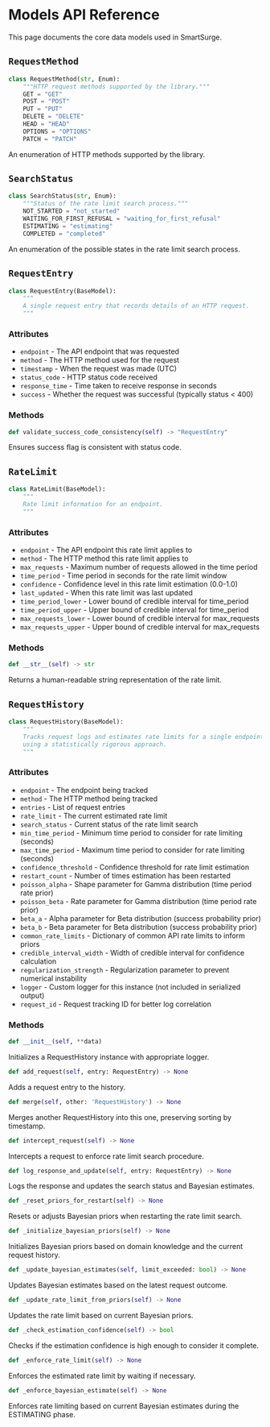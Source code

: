 # Models API Reference

This page documents the core data models used in SmartSurge.

## `RequestMethod`

```python
class RequestMethod(str, Enum):
    """HTTP request methods supported by the library."""
    GET = "GET"
    POST = "POST"
    PUT = "PUT"
    DELETE = "DELETE"
    HEAD = "HEAD"
    OPTIONS = "OPTIONS"
    PATCH = "PATCH"
```

An enumeration of HTTP methods supported by the library.

## `SearchStatus`

```python
class SearchStatus(str, Enum):
    """Status of the rate limit search process."""
    NOT_STARTED = "not_started"
    WAITING_FOR_FIRST_REFUSAL = "waiting_for_first_refusal"
    ESTIMATING = "estimating"
    COMPLETED = "completed"
```

An enumeration of the possible states in the rate limit search process.

## `RequestEntry`

```python
class RequestEntry(BaseModel):
    """
    A single request entry that records details of an HTTP request.
    """
```

### Attributes

- `endpoint` - The API endpoint that was requested
- `method` - The HTTP method used for the request
- `timestamp` - When the request was made (UTC)
- `status_code` - HTTP status code received
- `response_time` - Time taken to receive response in seconds
- `success` - Whether the request was successful (typically status < 400)

### Methods

```python
def validate_success_code_consistency(self) -> "RequestEntry"
```

Ensures success flag is consistent with status code.

## `RateLimit`

```python
class RateLimit(BaseModel):
    """
    Rate limit information for an endpoint.
    """
```

### Attributes

- `endpoint` - The API endpoint this rate limit applies to
- `method` - The HTTP method this rate limit applies to
- `max_requests` - Maximum number of requests allowed in the time period
- `time_period` - Time period in seconds for the rate limit window
- `confidence` - Confidence level in this rate limit estimation (0.0-1.0)
- `last_updated` - When this rate limit was last updated
- `time_period_lower` - Lower bound of credible interval for time_period
- `time_period_upper` - Upper bound of credible interval for time_period
- `max_requests_lower` - Lower bound of credible interval for max_requests
- `max_requests_upper` - Upper bound of credible interval for max_requests

### Methods

```python
def __str__(self) -> str
```

Returns a human-readable string representation of the rate limit.

## `RequestHistory`

```python
class RequestHistory(BaseModel):
    """
    Tracks request logs and estimates rate limits for a single endpoint and method combination
    using a statistically rigorous approach.
    """
```

### Attributes

- `endpoint` - The endpoint being tracked
- `method` - The HTTP method being tracked
- `entries` - List of request entries
- `rate_limit` - The current estimated rate limit
- `search_status` - Current status of the rate limit search
- `min_time_period` - Minimum time period to consider for rate limiting (seconds)
- `max_time_period` - Maximum time period to consider for rate limiting (seconds)
- `confidence_threshold` - Confidence threshold for rate limit estimation
- `restart_count` - Number of times estimation has been restarted
- `poisson_alpha` - Shape parameter for Gamma distribution (time period rate prior)
- `poisson_beta` - Rate parameter for Gamma distribution (time period rate prior)
- `beta_a` - Alpha parameter for Beta distribution (success probability prior)
- `beta_b` - Beta parameter for Beta distribution (success probability prior)
- `common_rate_limits` - Dictionary of common API rate limits to inform priors
- `credible_interval_width` - Width of credible interval for confidence calculation
- `regularization_strength` - Regularization parameter to prevent numerical instability
- `logger` - Custom logger for this instance (not included in serialized output)
- `request_id` - Request tracking ID for better log correlation

### Methods

```python
def __init__(self, **data)
```

Initializes a RequestHistory instance with appropriate logger.

```python
def add_request(self, entry: RequestEntry) -> None
```

Adds a request entry to the history.

```python
def merge(self, other: 'RequestHistory') -> None
```

Merges another RequestHistory into this one, preserving sorting by timestamp.

```python
def intercept_request(self) -> None
```

Intercepts a request to enforce rate limit search procedure.

```python
def log_response_and_update(self, entry: RequestEntry) -> None
```

Logs the response and updates the search status and Bayesian estimates.

```python
def _reset_priors_for_restart(self) -> None
```

Resets or adjusts Bayesian priors when restarting the rate limit search.

```python
def _initialize_bayesian_priors(self) -> None
```

Initializes Bayesian priors based on domain knowledge and the current request history.

```python
def _update_bayesian_estimates(self, limit_exceeded: bool) -> None
```

Updates Bayesian estimates based on the latest request outcome.

```python
def _update_rate_limit_from_priors(self) -> None
```

Updates the rate limit based on current Bayesian priors.

```python
def _check_estimation_confidence(self) -> bool
```

Checks if the estimation confidence is high enough to consider it complete.

```python
def _enforce_rate_limit(self) -> None
```

Enforces the estimated rate limit by waiting if necessary.

```python
def _enforce_bayesian_estimate(self) -> None
```

Enforces rate limiting based on current Bayesian estimates during the ESTIMATING phase.
